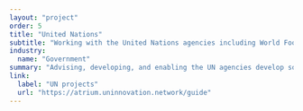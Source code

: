 ```yaml
---
layout: "project"
order: 5
title: "United Nations"
subtitle: "Working with the United Nations agencies including World Food Program and UNICEF"
industry:
  name: "Government"
summary: "Advising, developing, and enabling the UN agencies develop solutions to improve efficiency and reduce cost."
link:
  label: "UN projects"
  url: "https://atrium.uninnovation.network/guide"
---
```

